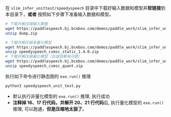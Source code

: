 在 `slim_infer_unittest/speedyspeech` 目录中下载好输入数据和模型并**软链接**到本目录下，**或者** 按照如下步骤下准备输入数据和模型。

```bash
# 下载并解压缩输入数据
wget https://paddlespeech.bj.bcebos.com/demos/paddle_work/slim_infer_unittest/speedyspeech/dump.zip
unzip dump.zip

# 下载并解压缩未量化模型
wget https://paddlespeech.bj.bcebos.com/demos/paddle_work/slim_infer_unittest/speedyspeech/speedyspeech_csmsc_static_1.4.0.zip
unzip speedyspeech_csmsc_static_1.4.0.zip
# 下载并解压缩量化模型（合成结果有问题）
wget https://paddlespeech.bj.bcebos.com/demos/paddle_work/slim_infer_unittest/speedyspeech/speedyspeech_csmsc_quant.zip
unzip speedyspeech_csmsc_quant.zip
```

执行如下命令进行静态图的 `exe.run()` 推理
```bash
python3 speedyspeech_unit_test.py
```
- 默认执行非量化模型的 `exe.run()` 推理, 执行成功
- **注释掉 16、17 行代码，并解开 20、21 行代码**后, 执行量化模型的 `exe.run()` 推理, 可以跑通，**但是压缩地太狠了**。